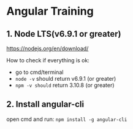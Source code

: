 # Angular Training

## 1. Node LTS(v6.9.1 or greater)
https://nodejs.org/en/download/

How to check if everything is ok:
- go to cmd/terminal
- ```node -v``` should return v6.9.1 (or greater)
- ```npm -v should``` return 3.10.8 (or greater)

## 2. Install angular-cli
open cmd and run: ```npm install -g angular-cli```


